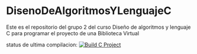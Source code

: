 # DisenoDeAlgoritmosYLenguajeC
Este es el repositorio del grupo 2 del curso Diseño de algoritmos y lenguaje C para programar el proyecto de una Biblioteca Virtual

status de ultima compilacion:
[![Build C Project](https://github.com/drodri3/DisenoDeAlgoritmosYLenguajeC/actions/workflows/build.yml/badge.svg)](https://github.com/drodri3/DisenoDeAlgoritmosYLenguajeC/actions/workflows/build.yml)
